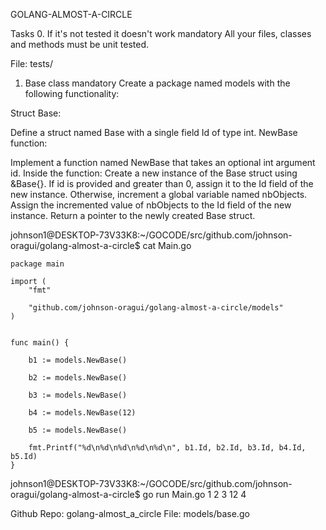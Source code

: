GOLANG-ALMOST-A-CIRCLE


Tasks
0. If it's not tested it doesn't work
mandatory
All your files, classes and methods must be unit tested.

File: tests/
   
1. Base class
mandatory
Create a package named models with the following functionality:

Struct Base:

Define a struct named Base with a single field Id of type int.
NewBase function:

Implement a function named NewBase that takes an optional int argument id.
Inside the function:
Create a new instance of the Base struct using &Base{}.
If id is provided and greater than 0, assign it to the Id field of the new instance.
Otherwise, increment a global variable named nbObjects.
Assign the incremented value of nbObjects to the Id field of the new instance.
Return a pointer to the newly created Base struct.

johnson1@DESKTOP-73V33K8:~/GOCODE/src/github.com/johnson-oragui/golang-almost-a-circle$  cat Main.go
```
package main

import (
	"fmt"

	"github.com/johnson-oragui/golang-almost-a-circle/models"
)


func main() {

	b1 := models.NewBase()

	b2 := models.NewBase()

	b3 := models.NewBase()

	b4 := models.NewBase(12)

	b5 := models.NewBase()

	fmt.Printf("%d\n%d\n%d\n%d\n%d\n", b1.Id, b2.Id, b3.Id, b4.Id, b5.Id)
}
```

johnson1@DESKTOP-73V33K8:~/GOCODE/src/github.com/johnson-oragui/golang-almost-a-circle$ go run Main.go
1
2
3
12
4

Github Repo: golang-almost_a_circle
File: models/base.go
